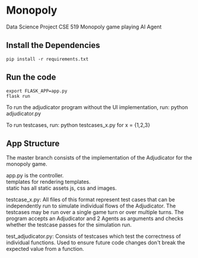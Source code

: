 # Monopoly

Data Science Project CSE 519
Monopoly game playing AI Agent

## Install the Dependencies

```
pip install -r requirements.txt
```

## Run the code

```
export FLASK_APP=app.py
flask run
```

To run the adjudicator program without the UI implementation, run:
python adjudicator.py

To run testcases, run:
python testcases_x.py for x = {1,2,3}

## App Structure
The master branch consists of the implementation of the Adjudicator for the monopoly game.

app.py is the controller.  
templates for rendering templates.  
static has all static assets js, css and images.

testcase_x.py:
All files of this format represent test cases that can be independently run to simulate individual flows of the Adjudicator. The testcases may be run over a single game turn or over multiple turns.
The program accepts an Adjudicator and 2 Agents as arguments and checks whether the testcase passes for the simulation run.

test_adjudicator.py:
Consists of testcases which test the correctness of individual functions. Used to ensure future code changes don't break the expected value from a function.